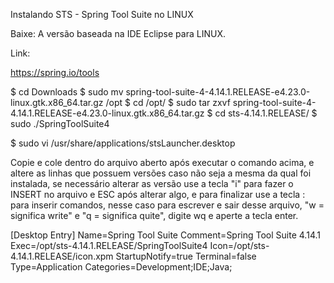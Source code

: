 Instalando STS - Spring Tool Suite no LINUX

Baixe: A versão baseada na IDE Eclipse para LINUX.

Link:

https://spring.io/tools

$ cd Downloads
$ sudo mv spring-tool-suite-4-4.14.1.RELEASE-e4.23.0-linux.gtk.x86_64.tar.gz /opt
$ cd /opt/
$ sudo tar zxvf spring-tool-suite-4-4.14.1.RELEASE-e4.23.0-linux.gtk.x86_64.tar.gz
$ cd sts-4.14.1.RELEASE/
$ sudo ./SpringToolSuite4

$ sudo vi /usr/share/applications/stsLauncher.desktop

Copie e cole dentro do arquivo aberto após executar o comando acima, e altere as linhas que possuem versões caso não seja a mesma da qual foi instalada, se necessário alterar as versão use a tecla "i" para fazer o INSERT no arquivo e ESC após alterar algo, e para finalizar use a tecla : para inserir comandos, nesse caso para escrever e sair desse arquivo, "w = significa write" e "q = significa quite", digite wq e aperte a tecla enter.

[Desktop Entry]
Name=Spring Tool Suite
Comment=Spring Tool Suite 4.14.1
Exec=/opt/sts-4.14.1.RELEASE/SpringToolSuite4
Icon=/opt/sts-4.14.1.RELEASE/icon.xpm
StartupNotify=true
Terminal=false
Type=Application
Categories=Development;IDE;Java;
